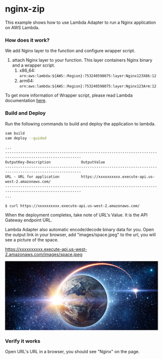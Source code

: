 # nginx-zip

This example shows how to use Lambda Adapter to run a Nginx application on AWS Lambda.

### How does it work?

We add Nginx layer to the function and configure wrapper script.

1. attach Nginx layer to your function. This layer containers Nginx binary and a wrapper script.
    1. x86_64: `arn:aws:lambda:${AWS::Region}:753240598075:layer:Nginx123X86:12`
    2. arm64: `arn:aws:lambda:${AWS::Region}:753240598075:layer:Nginx123Arm:12`

To get more information of Wrapper script, please read Lambda
documentation [here](https://docs.aws.amazon.com/lambda/latest/dg/runtimes-modify.html#runtime-wrapper).

### Build and Deploy

Run the following commands to build and deploy the application to lambda.

```bash
sam build
sam deploy --guided
```

```shell
...
---------------------------------------------------------------------------------------------------------
OutputKey-Description              OutputValue
---------------------------------------------------------------------------------------------------------
URL - URL for application          https://xxxxxxxxxx.execute-api.us-west-2.amazonaws.com/
---------------------------------------------------------------------------------------------------------
...

$ curl https://xxxxxxxxxx.execute-api.us-west-2.amazonaws.com/
```

When the deployment completes, take note of URL's Value. It is the API Gateway endpoint URL.

Lambda Adapter also automatic encode/decode binary data for you. Open the output link in your browser, add "images/space.jpeg" to the url, you will see a picture of the space.

https://xxxxxxxxxx.execute-api.us-west-2.amazonaws.com/images/space.jpeg

![space](app/public/images/space.jpeg)

### Verify it works

Open URL's URL in a browser, you should see "Nginx" on the page. 
